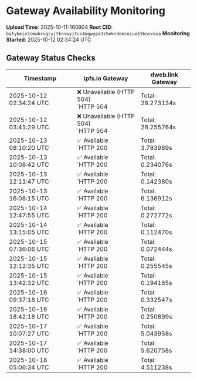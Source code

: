 # Gateway Availability Monitoring

**Upload Time**: 2025-10-11-160904
**Root CID**: `bafybeie2cmwbrugcyjtknswyjtcc4mgwypa3z5ekrdomcoiue63knsxkxa`
**Monitoring Started**: 2025-10-12 02:34:24 UTC

## Gateway Status Checks

| Timestamp | ipfs.io Gateway | dweb.link Gateway |
|-----------|-----------------|-------------------|
| 2025-10-12 02:34:24 UTC | ❌ Unavailable (HTTP 504)<br>`HTTP 504 | Total: 28.273134s | DNS: 0.183164s | Connect: 0.184746s | Transfer: 28.273036s | Size: 148 bytes` | ✅ Available<br>`HTTP 200 | Total: 10.550911s | DNS: 0.024372s | Connect: 0.026765s | Transfer: 10.550590s | Size: 50098 bytes` |
| 2025-10-12 03:41:29 UTC | ❌ Unavailable (HTTP 504)<br>`HTTP 504 | Total: 28.255764s | DNS: 0.130926s | Connect: 0.139932s | Transfer: 28.255682s | Size: 148 bytes` | ✅ Available<br>`HTTP 200 | Total: 10.757087s | DNS: 0.032718s | Connect: 0.041541s | Transfer: 10.756413s | Size: 50098 bytes` |
| 2025-10-13 08:10:20 UTC | ✅ Available<br>`HTTP 200 | Total: 3.783989s | DNS: 0.058845s | Connect: 0.073756s | Transfer: 3.783572s | Size: 50098 bytes` | ✅ Available<br>`HTTP 200 | Total: 0.132246s | DNS: 0.055429s | Connect: 0.067051s | Transfer: 0.131820s | Size: 50098 bytes` |
| 2025-10-13 10:08:42 UTC | ✅ Available<br>`HTTP 200 | Total: 0.234076s | DNS: 0.137910s | Connect: 0.147102s | Transfer: 0.233731s | Size: 50098 bytes` | ✅ Available<br>`HTTP 200 | Total: 0.105846s | DNS: 0.033298s | Connect: 0.041900s | Transfer: 0.105336s | Size: 50098 bytes` |
| 2025-10-13 12:11:47 UTC | ✅ Available<br>`HTTP 200 | Total: 0.142380s | DNS: 0.037842s | Connect: 0.052991s | Transfer: 0.141813s | Size: 50098 bytes` | ✅ Available<br>`HTTP 200 | Total: 0.133675s | DNS: 0.051362s | Connect: 0.061518s | Transfer: 0.133398s | Size: 50098 bytes` |
| 2025-10-13 16:08:15 UTC | ✅ Available<br>`HTTP 200 | Total: 6.136912s | DNS: 0.111071s | Connect: 0.112997s | Transfer: 6.136622s | Size: 50098 bytes` | ✅ Available<br>`HTTP 200 | Total: 0.106911s | DNS: 0.027330s | Connect: 0.030957s | Transfer: 0.106484s | Size: 50098 bytes` |
| 2025-10-14 12:47:55 UTC | ✅ Available<br>`HTTP 200 | Total: 0.272772s | DNS: 0.149623s | Connect: 0.171366s | Transfer: 0.272274s | Size: 50098 bytes` | ✅ Available<br>`HTTP 200 | Total: 0.244780s | DNS: 0.074410s | Connect: 0.092256s | Transfer: 0.244088s | Size: 50098 bytes` |
| 2025-10-14 13:15:05 UTC | ✅ Available<br>`HTTP 200 | Total: 0.112470s | DNS: 0.005469s | Connect: 0.007458s | Transfer: 0.112168s | Size: 50098 bytes` | ✅ Available<br>`HTTP 200 | Total: 4.586678s | DNS: 0.055582s | Connect: 0.057505s | Transfer: 4.586409s | Size: 50098 bytes` |
| 2025-10-15 07:36:06 UTC | ✅ Available<br>`HTTP 200 | Total: 0.072444s | DNS: 0.009994s | Connect: 0.015972s | Transfer: 0.072073s | Size: 50098 bytes` | ✅ Available<br>`HTTP 200 | Total: 0.119505s | DNS: 0.058595s | Connect: 0.063987s | Transfer: 0.119051s | Size: 50098 bytes` |
| 2025-10-15 12:12:35 UTC | ✅ Available<br>`HTTP 200 | Total: 0.255545s | DNS: 0.175064s | Connect: 0.180761s | Transfer: 0.254942s | Size: 50098 bytes` | ✅ Available<br>`HTTP 200 | Total: 0.134698s | DNS: 0.017738s | Connect: 0.023487s | Transfer: 0.134220s | Size: 50098 bytes` |
| 2025-10-15 13:42:32 UTC | ✅ Available<br>`HTTP 200 | Total: 0.194165s | DNS: 0.112541s | Connect: 0.115054s | Transfer: 0.193827s | Size: 50098 bytes` | ✅ Available<br>`HTTP 200 | Total: 0.117762s | DNS: 0.044351s | Connect: 0.046735s | Transfer: 0.117402s | Size: 50098 bytes` |
| 2025-10-16 09:37:18 UTC | ✅ Available<br>`HTTP 200 | Total: 0.332547s | DNS: 0.158277s | Connect: 0.176115s | Transfer: 0.332159s | Size: 50098 bytes` | ✅ Available<br>`HTTP 200 | Total: 0.236216s | DNS: 0.075413s | Connect: 0.092944s | Transfer: 0.235491s | Size: 50098 bytes` |
| 2025-10-16 18:42:18 UTC | ✅ Available<br>`HTTP 200 | Total: 0.250899s | DNS: 0.143825s | Connect: 0.162309s | Transfer: 0.250316s | Size: 50098 bytes` | ✅ Available<br>`HTTP 200 | Total: 0.182934s | DNS: 0.058107s | Connect: 0.075633s | Transfer: 0.180951s | Size: 50098 bytes` |
| 2025-10-17 10:07:27 UTC | ✅ Available<br>`HTTP 200 | Total: 5.043958s | DNS: 0.388642s | Connect: 0.390185s | Transfer: 5.043687s | Size: 50098 bytes` | ✅ Available<br>`HTTP 200 | Total: 2.600557s | DNS: 0.026703s | Connect: 0.028216s | Transfer: 2.599982s | Size: 50098 bytes` |
| 2025-10-17 14:38:00 UTC | ✅ Available<br>`HTTP 200 | Total: 5.620758s | DNS: 0.009509s | Connect: 0.015386s | Transfer: 5.620399s | Size: 50098 bytes` | ✅ Available<br>`HTTP 200 | Total: 3.506801s | DNS: 0.033295s | Connect: 0.039738s | Transfer: 3.506205s | Size: 50098 bytes` |
| 2025-10-18 05:06:34 UTC | ✅ Available<br>`HTTP 200 | Total: 4.511238s | DNS: 0.015786s | Connect: 0.021405s | Transfer: 4.510972s | Size: 50098 bytes` | ✅ Available<br>`HTTP 200 | Total: 0.130598s | DNS: 0.056892s | Connect: 0.062691s | Transfer: 0.130288s | Size: 50098 bytes` |
